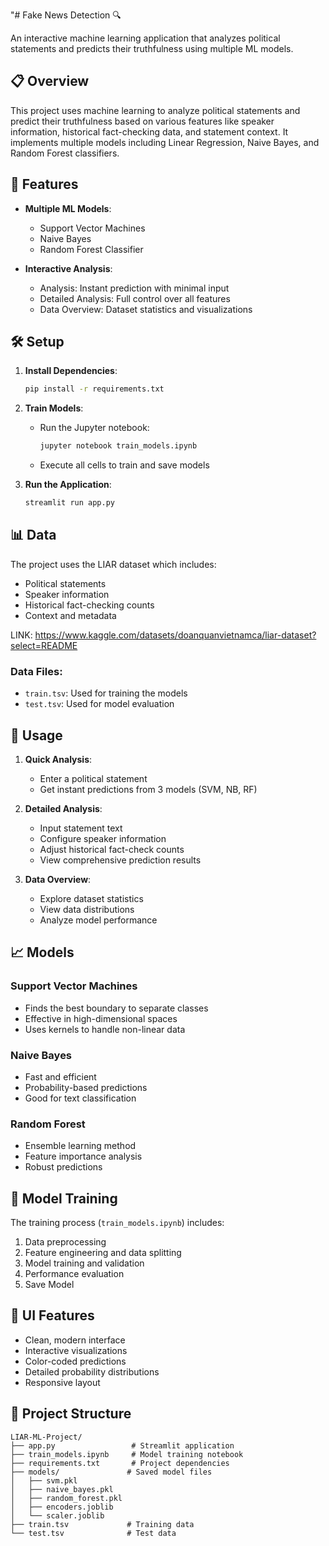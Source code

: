 "# Fake News Detection 🔍

An interactive machine learning application that analyzes political statements and predicts their truthfulness using multiple ML models.

## 📋 Overview

This project uses machine learning to analyze political statements and predict their truthfulness based on various features like speaker information, historical fact-checking data, and statement context. It implements multiple models including Linear Regression, Naive Bayes, and Random Forest classifiers.

## 🌟 Features

- **Multiple ML Models**:
  - Support Vector Machines
  - Naive Bayes
  - Random Forest Classifier

- **Interactive Analysis**:
  - Analysis: Instant prediction with minimal input
  - Detailed Analysis: Full control over all features
  - Data Overview: Dataset statistics and visualizations

## 🛠️ Setup

1. **Install Dependencies**:
   ```bash
   pip install -r requirements.txt
   ```

2. **Train Models**:
   - Run the Jupyter notebook:
     ```bash
     jupyter notebook train_models.ipynb
     ```
   - Execute all cells to train and save models

3. **Run the Application**:
   ```bash
   streamlit run app.py
   ```

## 📊 Data

The project uses the LIAR dataset which includes:
- Political statements
- Speaker information
- Historical fact-checking counts
- Context and metadata

LINK: https://www.kaggle.com/datasets/doanquanvietnamca/liar-dataset?select=README

### Data Files:
- `train.tsv`: Used for training the models
- `test.tsv`: Used for model evaluation

## 🎯 Usage

1. **Quick Analysis**:
   - Enter a political statement
   - Get instant predictions from 3 models (SVM, NB, RF)

2. **Detailed Analysis**:
   - Input statement text
   - Configure speaker information
   - Adjust historical fact-check counts
   - View comprehensive prediction results

3. **Data Overview**:
   - Explore dataset statistics
   - View data distributions
   - Analyze model performance

## 📈 Models

### Support Vector Machines
- Finds the best boundary to separate classes
- Effective in high-dimensional spaces
- Uses kernels to handle non-linear data

### Naive Bayes
- Fast and efficient
- Probability-based predictions
- Good for text classification

### Random Forest
- Ensemble learning method
- Feature importance analysis
- Robust predictions

## 🔄 Model Training

The training process (`train_models.ipynb`) includes:
1. Data preprocessing
2. Feature engineering and data splitting
3. Model training and validation
4. Performance evaluation
5. Save Model

## 🎨 UI Features

- Clean, modern interface
- Interactive visualizations
- Color-coded predictions
- Detailed probability distributions
- Responsive layout

## 📝 Project Structure

```
LIAR-ML-Project/
├── app.py                 # Streamlit application
├── train_models.ipynb     # Model training notebook
├── requirements.txt       # Project dependencies
├── models/               # Saved model files
│   ├── svm.pkl
│   ├── naive_bayes.pkl
│   ├── random_forest.pkl
│   ├── encoders.joblib
│   └── scaler.joblib
├── train.tsv             # Training data
└── test.tsv              # Test data

